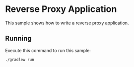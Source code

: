 # Reverse Proxy Application

This sample shows how to write a reverse proxy application.

## Running

Execute this command to run this sample:

```bash
./gradlew run
```
